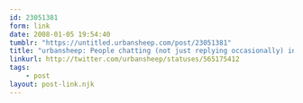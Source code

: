 ```yaml
---
id: 23051381
form: link
date: 2008-01-05 19:54:40
tumblr: "https://untitled.urbansheep.com/post/23051381"
title: "urbansheep: People chatting (not just replying occasionally) in twitter suck big time."
linkurl: http://twitter.com/urbansheep/statuses/565175412
tags:
    - post
layout: post-link.njk
---
```


